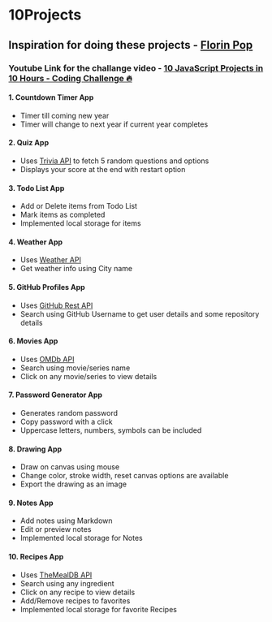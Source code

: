 # 10Projects

## Inspiration for doing these projects - [Florin Pop](https://github.com/florinpop17)

### Youtube Link for the challange video - [10 JavaScript Projects in 10 Hours - Coding Challenge 🔥](https://www.youtube.com/watch?v=dtKciwk_si4&t=20430s)

#### **1. Countdown Timer App**

- Timer till coming new year
- Timer will change to next year if current year completes

#### **2. Quiz App**

- Uses [Trivia API](https://opentdb.com/api_config.php) to fetch 5 random questions and options
- Displays your score at the end with restart option

#### **3. Todo List App**

- Add or Delete items from Todo List
- Mark items as completed
- Implemented local storage for items

#### **4. Weather App**

- Uses [Weather API](https://api.openweathermap.org)
- Get weather info using City name

#### **5. GitHub Profiles App**

- Uses [GitHub Rest API](https://developer.github.com/v3/)
- Search using GitHub Username to get user details and some repository details

#### **6. Movies App**

- Uses [OMDb API](http://www.omdbapi.com/)
- Search using movie/series name
- Click on any movie/series to view details

#### **7. Password Generator App**

- Generates random password
- Copy password with a click
- Uppercase letters, numbers, symbols can be included

#### **8. Drawing App**

- Draw on canvas using mouse
- Change color, stroke width, reset canvas options are available
- Export the drawing as an image

#### **9. Notes App**

- Add notes using Markdown
- Edit or preview notes
- Implemented local storage for Notes

#### **10. Recipes App**

- Uses [TheMealDB API](https://www.themealdb.com/api.php)
- Search using any ingredient
- Click on any recipe to view details
- Add/Remove recipes to favorites
- Implemented local storage for favorite Recipes
